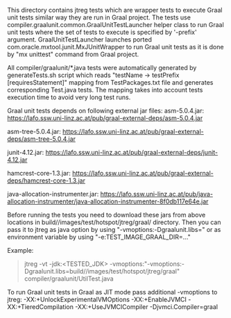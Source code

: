 This directory contains jtreg tests which are wrapper tests to execute Graal unit tests similar way they are run in Graal project.
The tests use compiler.graalunit.common.GraalUnitTestLauncher helper class to run Graal unit tests where the set of tests to execute
is specified by '-prefix' argument. GraalUnitTestLauncher launches ported com.oracle.mxtool.junit.MxJUnitWrapper to run Graal unit
tests as it is done by "mx unittest" command from Graal project.

All compiler/graalunit/*.java tests were automatically generated by generateTests.sh script which reads
"testName -> testPrefix [requiresStatement]" mapping from TestPackages.txt file and generates corresponding <testName>Test.java
tests. The mapping takes into account tests execution time to avoid very long test runs.

Graal unit tests depends on following external jar files:
 asm-5.0.4.jar:
 https://lafo.ssw.uni-linz.ac.at/pub/graal-external-deps/asm-5.0.4.jar

 asm-tree-5.0.4.jar:
 https://lafo.ssw.uni-linz.ac.at/pub/graal-external-deps/asm-tree-5.0.4.jar

 junit-4.12.jar:
 https://lafo.ssw.uni-linz.ac.at/pub/graal-external-deps/junit-4.12.jar

 hamcrest-core-1.3.jar:
 https://lafo.ssw.uni-linz.ac.at/pub/graal-external-deps/hamcrest-core-1.3.jar

 java-allocation-instrumenter.jar:
 https://lafo.ssw.uni-linz.ac.at/pub/java-allocation-instrumenter/java-allocation-instrumenter-8f0db117e64e.jar

Before running the tests you need to download these jars from above locations in build/<platform>/images/test/hotspot/jtreg/graal/
directory. Then you can pass it to jtreg as java option by using "-vmoptions:-Dgraalunit.libs="  or as environment variable
by using "-e:TEST_IMAGE_GRAAL_DIR=..."

Example:
> jtreg -vt -jdk:<TESTED_JDK> -vmoptions:"-vmoptions:-Dgraalunit.libs=build/<platform>/images/test/hotspot/jtreg/graal"
        compiler/graalunit/UtilTest.java

To run Graal unit tests in Graal as JIT mode pass additional -vmoptions to jtreg:
 -XX:+UnlockExperimentalVMOptions -XX:+EnableJVMCI -XX:+TieredCompilation -XX:+UseJVMCICompiler -Djvmci.Compiler=graal


